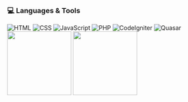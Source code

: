 ### 💻 Languages & Tools
![HTML](https://img.shields.io/badge/-HTML5-E34F26?logo=html5&logoColor=white)
![CSS](https://img.shields.io/badge/-CSS3-1572B6?logo=css3)
![JavaScript](https://img.shields.io/badge/-JavaScript-F7DF1E?logo=javascript&logoColor=black)
![PHP](https://img.shields.io/badge/-PHP-777BB4?logo=php&logoColor=white)
![CodeIgniter](https://img.shields.io/badge/-CodeIgniter-EF4223?logo=codeigniter&logoColor=white)
![Quasar](https://img.shields.io/badge/-Quasar-027BE3?logo=quasar&logoColor=white)
<img src="https://cdn.jsdelivr.net/gh/devicons/devicon/icons/javascript/javascript-original.svg" width="150" height="150"/>
<img src="https://cdn.jsdelivr.net/gh/devicons/devicon/icons/php/php-original.svg" width="150" height="150"/>
